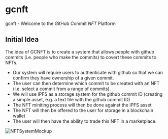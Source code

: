 # gcnft
gcnft - Welcome to the *G*itHub *C*ommit *NFT* Platform


## Initial Idea
The idea of GCNFT is to create a system that allows people with github commits (i.e. people who make the commits) to covert these commits to NFTs.

* Our system will require users to authenticate with github so that we can confirm they have ownership of a given commit.
* The user can then determine which commit to be created with an NFT (i.e. select a commit from a range of commits).
* We will use IPFS as a storage system for the github commit ID (creating a simple asset, e.g. a text file with the github commit ID)
* The NFT miniting process will then be done against the IPFS asset
* The NFT will then be offered to the user for storage in a blockchain wallet
* The user will then have the ability to trade this NFT in a marketplace.


![NFTSystemMockup](https://user-images.githubusercontent.com/1847652/112325267-711db280-8cab-11eb-9b85-ffe5a96263b7.png)
